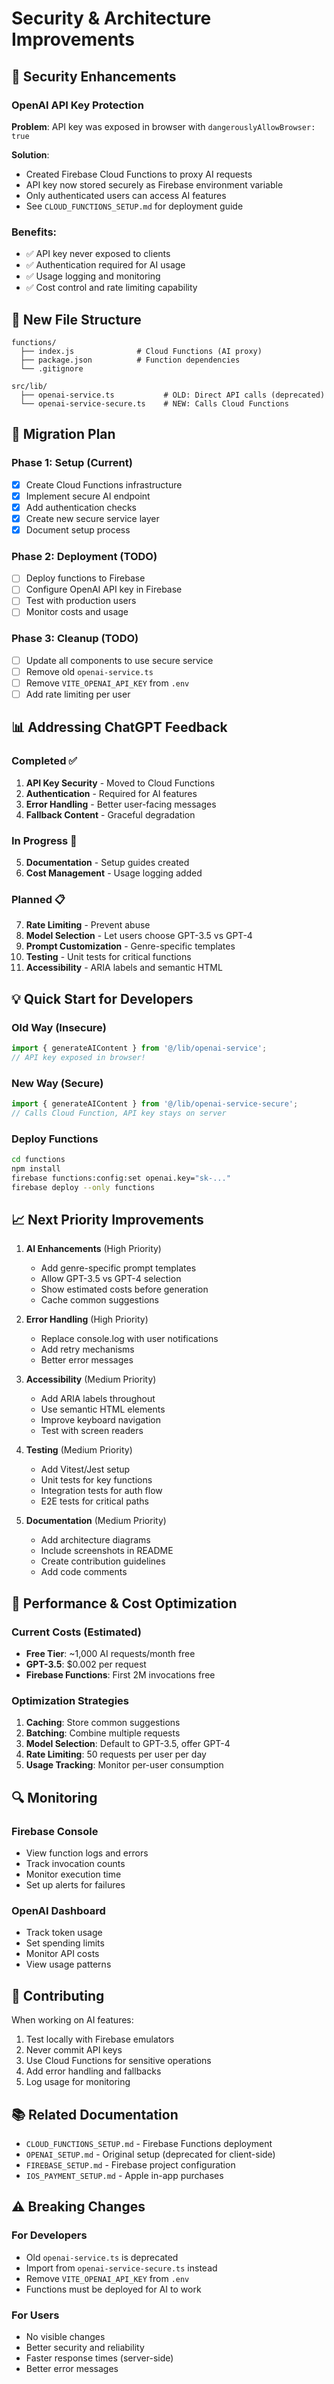 # Security & Architecture Improvements

## 🔐 Security Enhancements

### OpenAI API Key Protection
**Problem**: API key was exposed in browser with `dangerouslyAllowBrowser: true`

**Solution**: 
- Created Firebase Cloud Functions to proxy AI requests
- API key now stored securely as Firebase environment variable
- Only authenticated users can access AI features
- See `CLOUD_FUNCTIONS_SETUP.md` for deployment guide

### Benefits:
- ✅ API key never exposed to clients
- ✅ Authentication required for AI usage
- ✅ Usage logging and monitoring
- ✅ Cost control and rate limiting capability

## 📁 New File Structure

```
functions/
  ├── index.js              # Cloud Functions (AI proxy)
  ├── package.json          # Function dependencies
  └── .gitignore

src/lib/
  ├── openai-service.ts           # OLD: Direct API calls (deprecated)
  └── openai-service-secure.ts    # NEW: Calls Cloud Functions
```

## 🚀 Migration Plan

### Phase 1: Setup (Current)
- [x] Create Cloud Functions infrastructure
- [x] Implement secure AI endpoint
- [x] Add authentication checks
- [x] Create new secure service layer
- [x] Document setup process

### Phase 2: Deployment (TODO)
- [ ] Deploy functions to Firebase
- [ ] Configure OpenAI API key in Firebase
- [ ] Test with production users
- [ ] Monitor costs and usage

### Phase 3: Cleanup (TODO)
- [ ] Update all components to use secure service
- [ ] Remove old `openai-service.ts`
- [ ] Remove `VITE_OPENAI_API_KEY` from `.env`
- [ ] Add rate limiting per user

## 📊 Addressing ChatGPT Feedback

### Completed ✅
1. **API Key Security** - Moved to Cloud Functions
2. **Authentication** - Required for AI features
3. **Error Handling** - Better user-facing messages
4. **Fallback Content** - Graceful degradation

### In Progress 🔄
5. **Documentation** - Setup guides created
6. **Cost Management** - Usage logging added

### Planned 📋
7. **Rate Limiting** - Prevent abuse
8. **Model Selection** - Let users choose GPT-3.5 vs GPT-4
9. **Prompt Customization** - Genre-specific templates
10. **Testing** - Unit tests for critical functions
11. **Accessibility** - ARIA labels and semantic HTML

## 💡 Quick Start for Developers

### Old Way (Insecure)
```typescript
import { generateAIContent } from '@/lib/openai-service';
// API key exposed in browser!
```

### New Way (Secure)
```typescript
import { generateAIContent } from '@/lib/openai-service-secure';
// Calls Cloud Function, API key stays on server
```

### Deploy Functions
```bash
cd functions
npm install
firebase functions:config:set openai.key="sk-..."
firebase deploy --only functions
```

## 📈 Next Priority Improvements

1. **AI Enhancements** (High Priority)
   - Add genre-specific prompt templates
   - Allow GPT-3.5 vs GPT-4 selection
   - Show estimated costs before generation
   - Cache common suggestions

2. **Error Handling** (High Priority)
   - Replace console.log with user notifications
   - Add retry mechanisms
   - Better error messages

3. **Accessibility** (Medium Priority)
   - Add ARIA labels throughout
   - Use semantic HTML elements
   - Improve keyboard navigation
   - Test with screen readers

4. **Testing** (Medium Priority)
   - Add Vitest/Jest setup
   - Unit tests for key functions
   - Integration tests for auth flow
   - E2E tests for critical paths

5. **Documentation** (Medium Priority)
   - Add architecture diagrams
   - Include screenshots in README
   - Create contribution guidelines
   - Add code comments

## 🎯 Performance & Cost Optimization

### Current Costs (Estimated)
- **Free Tier**: ~1,000 AI requests/month free
- **GPT-3.5**: $0.002 per request
- **Firebase Functions**: First 2M invocations free

### Optimization Strategies
1. **Caching**: Store common suggestions
2. **Batching**: Combine multiple requests
3. **Model Selection**: Default to GPT-3.5, offer GPT-4
4. **Rate Limiting**: 50 requests per user per day
5. **Usage Tracking**: Monitor per-user consumption

## 🔍 Monitoring

### Firebase Console
- View function logs and errors
- Track invocation counts
- Monitor execution time
- Set up alerts for failures

### OpenAI Dashboard
- Track token usage
- Set spending limits
- Monitor API costs
- View usage patterns

## 🤝 Contributing

When working on AI features:
1. Test locally with Firebase emulators
2. Never commit API keys
3. Use Cloud Functions for sensitive operations
4. Add error handling and fallbacks
5. Log usage for monitoring

## 📚 Related Documentation

- `CLOUD_FUNCTIONS_SETUP.md` - Firebase Functions deployment
- `OPENAI_SETUP.md` - Original setup (deprecated for client-side)
- `FIREBASE_SETUP.md` - Firebase project configuration
- `IOS_PAYMENT_SETUP.md` - Apple in-app purchases

## ⚠️ Breaking Changes

### For Developers
- Old `openai-service.ts` is deprecated
- Import from `openai-service-secure.ts` instead
- Remove `VITE_OPENAI_API_KEY` from `.env`
- Functions must be deployed for AI to work

### For Users
- No visible changes
- Better security and reliability
- Faster response times (server-side)
- Better error messages
